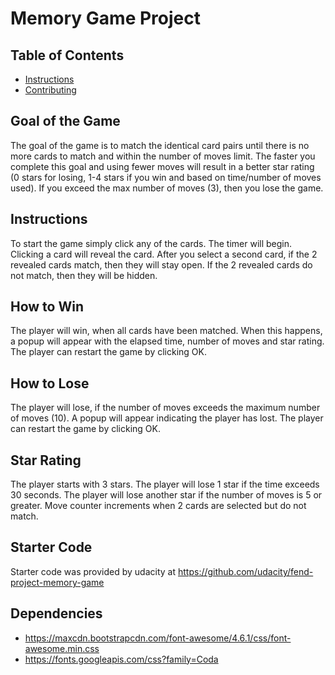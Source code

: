 # Memory Game Project

## Table of Contents

* [Instructions](#instructions)
* [Contributing](#contributing)

## Goal of the Game
The goal of the game is to match the identical card pairs until there is no more
cards to match and within the number of moves limit. The faster you complete this
goal and using fewer moves will result in a better star rating (0 stars for 
losing, 1-4 stars if you win and based on time/number of moves used). If you exceed
the max number of moves (3), then you lose the game.

## Instructions

To start the game simply click any of the cards. The timer will begin. Clicking a card
will reveal the card. After you select a second card, if the 2 revealed cards match, then
they will stay open. If the 2 revealed cards do not match, then they will be hidden.

## How to Win
The player will win, when all cards have been matched. When this happens, a popup will appear
with the elapsed time, number of moves and star rating. The player can restart the game by
clicking OK.

## How to Lose
The player will lose, if the number of moves exceeds the maximum number of moves (10).
A popup will appear indicating the player has lost. The player can restart the game by
clicking OK.

## Star Rating
The player starts with 3 stars. The player will lose 1 star if the time exceeds 30 seconds.
The player will lose another star if the number of moves is 5 or greater. Move counter increments
when 2 cards are selected but do not match.

## Starter Code

Starter code was provided by udacity at https://github.com/udacity/fend-project-memory-game

## Dependencies
- https://maxcdn.bootstrapcdn.com/font-awesome/4.6.1/css/font-awesome.min.css
- https://fonts.googleapis.com/css?family=Coda
